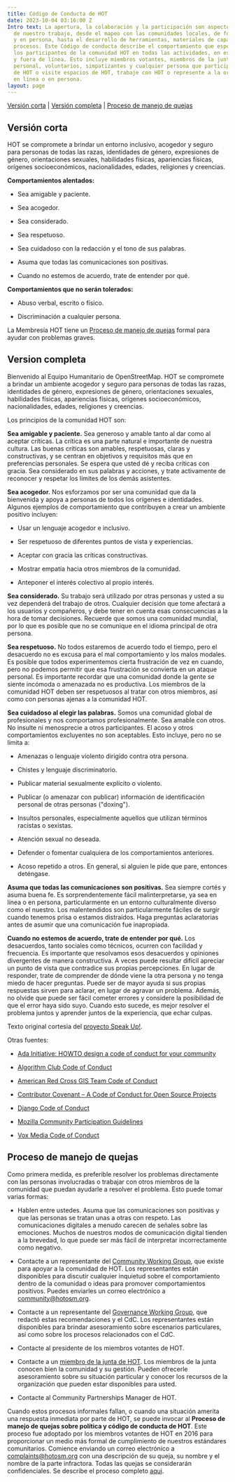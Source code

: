 ```yaml
---
title: Código de Conducta de HOT
date: 2023-10-04 03:16:00 Z
Intro text: La apertura, la colaboración y la participación son aspectos centrales
  de nuestro trabajo, desde el mapeo con las comunidades locales, de forma remota
  y en persona, hasta el desarrollo de herramientas, materiales de capacitación y
  procesos. Este Código de conducta describe el comportamiento que esperamos de todos
  los participantes de la comunidad HOT en todas las actividades, en espacios en línea
  y fuera de línea. Esto incluye miembros votantes, miembros de la junta directiva,
  personal, voluntarios, simpatizantes y cualquier persona que participe en actividades
  de HOT o visite espacios de HOT, trabaje con HOT o represente a la organización,
  en línea o en persona.
layout: page
---
```


[Versión corta](versión-corta) | [Versión completa](#versión-completa) | [Proceso de manejo de quejas](#proceso-de-manejo-de-quejas)

## Versión corta

HOT se compromete a brindar un entorno inclusivo, acogedor y seguro para personas de todas las razas, identidades de género, expresiones de género, orientaciones sexuales, habilidades físicas, apariencias físicas, orígenes socioeconómicos, nacionalidades, edades, religiones y creencias.

**Comportamientos alentados:**

* Sea amigable y paciente.

* Sea acogedor.

* Sea considerado.

* Sea respetuoso.

* Sea cuidadoso con la redacción y el tono de sus palabras.

* Asuma que todas las comunicaciones son positivas.

* Cuando no estemos de acuerdo, trate de entender por qué.

**Comportamientos que no serán tolerados:**

* Abuso verbal, escrito o físico.

* Discriminación a cualquier persona.

La Membresía HOT tiene un [Proceso de manejo de quejas](#proceso-de-manejo-de-quejas) formal para ayudar con problemas graves.

## Version completa

Bienvenido al Equipo Humanitario de OpenStreetMap. HOT se compromete a brindar un ambiente acogedor y seguro para personas de todas las razas, identidades de género, expresiones de género, orientaciones sexuales, habilidades físicas, apariencias físicas, orígenes socioeconómicos, nacionalidades, edades, religiones y creencias.

Los principios de la comunidad HOT son:

**Sea amigable y paciente.** Sea generoso y amable tanto al dar como al aceptar críticas. La crítica es una parte natural e importante de nuestra cultura. Las buenas críticas son amables, respetuosas, claras y constructivas, y se centran en objetivos y requisitos más que en preferencias personales. Se espera que usted dé y reciba críticas con gracia. Sea considerado en sus palabras y acciones, y trate activamente de reconocer y respetar los límites de los demás asistentes.

**Sea acogedor.** Nos esforzamos por ser una comunidad que da la bienvenida y apoya a personas de todos los orígenes e identidades. Algunos ejemplos de comportamiento que contribuyen a crear un ambiente positivo incluyen:

* Usar un lenguaje acogedor e inclusivo.

* Ser respetuoso de diferentes puntos de vista y experiencias.

* Aceptar con gracia las críticas constructivas.

* Mostrar empatía hacia otros miembros de la comunidad.

* Anteponer el interés colectivo al propio interés.

**Sea considerado.** Su trabajo será utilizado por otras personas y usted a su vez dependerá del trabajo de otros. Cualquier decisión que tome afectará a los usuarios y compañeros, y debe tener en cuenta esas consecuencias a la hora de tomar decisiones. Recuerde que somos una comunidad mundial, por lo que es posible que no se comunique en el idioma principal de otra persona.

**Sea respetuoso.** No todos estaremos de acuerdo todo el tiempo, pero el desacuerdo no es excusa para el mal comportamiento y los malos modales. Es posible que todos experimentemos cierta frustración de vez en cuando, pero no podemos permitir que esa frustración se convierta en un ataque personal. Es importante recordar que una comunidad donde la gente se siente incómoda o amenazada no es productiva. Los miembros de la comunidad HOT deben ser respetuosos al tratar con otros miembros, así como con personas ajenas a la comunidad HOT.

**Sea cuidadoso al elegir las palabras.** Somos una comunidad global de profesionales y nos comportamos profesionalmente. Sea amable con otros. No insulte ni menosprecie a otros participantes. El acoso y otros comportamientos excluyentes no son aceptables. Esto incluye, pero no se limita a:

* Amenazas o lenguaje violento dirigido contra otra persona.

* Chistes y lenguaje discriminatorio.

* Publicar material sexualmente explícito o violento.

* Publicar (o amenazar con publicar) información de identificación personal de otras personas ("doxing").

* Insultos personales, especialmente aquellos que utilizan términos racistas o sexistas.

* Atención sexual no deseada.

* Defender o fomentar cualquiera de los comportamientos anteriores.

* Acoso repetido a otros. En general, si alguien le pide que pare, entonces deténgase.

**Asuma que todas las comunicaciones son positivas.** Sea siempre cortés y asuma buena fe. Es sorprendentemente fácil malinterpretarse, ya sea en línea o en persona, particularmente en un entorno culturalmente diverso como el nuestro. Los malentendidos son particularmente fáciles de surgir cuando tenemos prisa o estamos distraídos. Haga preguntas aclaratorias antes de asumir que una comunicación fue inapropiada.

**Cuando no estemos de acuerdo, trate de entender por qué.** Los desacuerdos, tanto sociales como técnicos, ocurren con facilidad y frecuencia. Es importante que resolvamos esos desacuerdos y opiniones divergentes de manera constructiva. A veces puede resultar difícil apreciar un punto de vista que contradice sus propias percepciones. En lugar de responder, trate de comprender de dónde viene la otra persona y no tenga miedo de hacer preguntas. Puede ser de mayor ayuda si sus propias respuestas sirven para aclarar, en lugar de agravar un problema. Además, no olvide que puede ser fácil cometer errores y considere la posibilidad de que el error haya sido suyo. Cuando esto sucede, es mejor resolver el problema juntos y aprender juntos de la experiencia, que echar culpas.

Texto original cortesia del [proyecto Speak Up!](http://web.archive.org/web/20141109123859/http://speakup.io/coc.html).

Otras fuentes:

* [Ada Initiative: HOWTO design a code of conduct for your community](https://adainitiative.org/2014/02/18/howto-design-a-code-of-conduct-for-your-community/)

* [Algorithm Club Code of Conduct](https://github.com/drtortoise/critical-algorithm-studies/blob/master/code-of-conduct.md)

* [American Red Cross GIS Team Code of Conduct](https://github.com/AmericanRedCross/team-code-of-conduct)

* [Contributor Covenant – A Code of Conduct for Open Source Projects](http://contributor-covenant.org/)

* [Django Code of Conduct](https://www.djangoproject.com/conduct/)

* [Mozilla Community Participation Guidelines](https://www.mozilla.org/en-US/about/governance/policies/participation/)

* [Vox Media Code of Conduct](http://code-of-conduct.voxmedia.com/)

## Proceso de manejo de quejas

Como primera medida, es preferible resolver los problemas directamente con las personas involucradas o trabajar con otros miembros de la comunidad que puedan ayudarle a resolver el problema. Esto puede tomar varias formas:

* Hablen entre ustedes. Asuma que las comunicaciones son positivas y que las personas se tratan unas a otras con respeto. Las comunicaciones digitales a menudo carecen de señales sobre las emociones. Muchos de nuestros modos de comunicación digital tienden a la brevedad, lo que puede ser más fácil de interpretar incorrectamente como negativo.

* Contacte a un representante del [Community Working Group](https://www.hotosm.org/community/working-groups/), que existe para apoyar a la comunidad de HOT. Los representantes están disponibles para discutir cualquier inquietud sobre el comportamiento dentro de la comunidad o ideas para promover comportamientos positivos. Puedes enviarles un correo electrónico a [community@hotosm.org](mailto:community@hotosm.org).

* Contacte a un representante del [Governance Working Group](https://www.hotosm.org/community/working-groups/), que redactó estas recomendaciones y el CdC. Los representantes están disponibles para brindar asesoramiento sobre escenarios particulares, así como sobre los procesos relacionados con el CdC.

* Contacte al presidente de los miembros votantes de HOT.

* Contacte a un [miembro de la junta de HOT](/board). Los miembros de la junta conocen bien la comunidad y su gestión. Pueden ofrecerle asesoramiento sobre su situación particular y conocer los recursos de la organización que pueden estar disponibles para usted.

* Contacte al Community Partnerships Manager de HOT.

Cuando estos procesos informales fallan, o cuando una situación amerita una respuesta inmediata por parte de HOT, se puede invocar al **Proceso de manejo de quejas sobre política y código de conducta de HOT**. Este proceso fue adoptado por los miembros votantes de HOT en 2016 para proporcionar un medio más formal de cumplimiento de nuestros estándares comunitarios. Comience enviando un correo electrónico a [complaints@hotosm.org](mailto:compaints@hotosm.org) con una descripción de su queja, su nombre y el nombre de la parte infractora. Todas las quejas se considerarán confidenciales. Se describe el proceso completo [aqui](https://docs.google.com/document/d/1xb-SPADtSbgwl6mAgglHMPHpknt-E7lKRoIcSbW431A/edit).